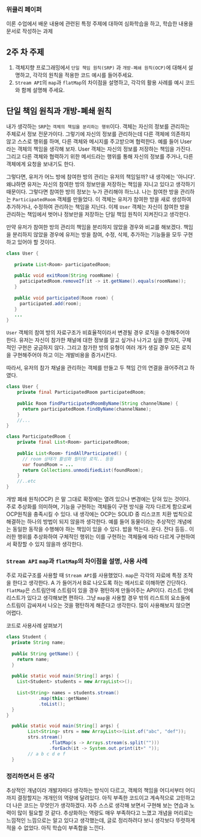 ### 위클리 페이퍼

이론 수업에서 배운 내용에 관련된 특정 주제에 대하여 심화학습을 하고, 학습한 내용을 문서로 작성하는 과제

## 2주 차 주제

1.  객체지향 프로그래밍에서 `단일 책임 원칙(SRP)` 과 `개방-폐쇄 원칙(OCP)`에 대해서 설명하고, 각각의 원칙을 적용한 코드 예시를 들어주세요.
2.  `Stream API`의 `map`과 `flatMap`의 차이점을 설명하고, 각각의 활용 사례를 예시 코드와 함께 설명해 주세요.

## 단일 책임 원칙과 개방-폐쇄 원칙

내가 생각하는 `SRP`는 `객체의 책임을 분리하는 행위`이다. 객체는 자신의 정보를 관리하는 주체로서 정보 전문가이다. 그렇기에 자신의 정보를 관리하는데 다른 객체에 의존하지 않고 스스로 행위를 하며, 다른 객체와 메시지를 주고받으며 협력한다. 예를 들어 User라는 객체의 책임을 생각해 보자. User 객체는 자신의 정보를 저장하는 책임을 가진다. 그리고 다른 객체와 협력하기 위한 메서드라는 행위를 통해 자신의 정보를 주거나, 다른 객체에게 요청을 보내기도 한다. 

그렇다면, 유저가 어느 방에 참여한 방의 관리는 유저의 책임일까? 내 생각에는 '아니다'. 왜냐하면 유저는 자신의 참여한 방의 정보만을 저장하는 책임을 지니고 있다고 생각하기 때문이다. 그렇다면 참여한 방의 정보는 누가 관리해야 하느냐. 나는 참여한 방을 관리하는 `ParticipatedRoom` 객체를 만들었다. 이 객체는 유저가 참여한 방을 새로 생성하여 추가하거나, 수정하여 관리하는 책임을 지닌다. 이제 `User` 객체는 자신이 참여한 방을 관리하는 책임에서 벗어나 정보만을 저장하는 단일 책임 원칙이 지켜진다고 생각한다.

만약 유저가 참여한 방의 관리의 책임을 분리하지 않았을 경우와 비교를 해보겠다. 책임을 분리하지 않았을 경우에 유저는 방을 참여, 수정, 삭제, 추가하는 기능들을 모두 구현하고 있어야 할 것이다.

```java
class User {
    
   private List<Room> participatedRoom;
   
   public void exitRoom(String roomName) {
     paticipatedRoom.removeIf(it -> it.getName().equals(roomName));
   }
   
   public void participated(Room room) {
     participated.add(room);
   }
   ...
}
```

`User` 객체의 참여 방의 자료구조가 비효율적이라서 변경될 경우 로직을 수정해주어야 한다. 유저는 자신이 참가한 채널에 대한 정보를 알고 싶거나 나가고 싶을 뿐이지, 구체적인 구현은 궁금하지 않다. 그리고 참가한 방의 유형이 여러 개가 생길 경우 모든 로직을 구현해주어야 하고 이는 개발비용을 증가시킨다.

따라서, 유저의 참가 채널을 관리하는 객체를 만들고 두 책임 간의 연결을 끊어주려고 하였다.

```java
class User {
    private final ParticipatedRoom participatedRoom;
    
    public Room findParticipatedRoomByName(String channelName) {
      return participatedRoom.findByName(channelName);
    }
    //...
}

class ParticipatedRoom {
	private final List<Room> participatedRoom;
    
    public List<Room> findAllParticipated() {
      // room 상태가 활성화 필터링 로직.. 등등
      var foundRoom = ...
      return Collections.unmodifiedList(foundRoom);
    }
    //..etc
}
```

개방 폐쇄 원칙(OCP) 은 말 그대로 확장에는 열려 있으나 변경에는 닫혀 있는 것이다. 주로 추상화를 의미하며, 기능을 구현하는 객체들이 구현 방식을 각자 다르게 함으로써 OCP원칙을 충족시킬 수 있다. 내 생각에는 OCP는 SOLID 중 리스코프 치환 법칙으로 해결하는 하나의 방법이 되지 않을까 생각한다. 예를 들어 동물이라는 추상적인 개념에는 동일한 동작을 수행해야 하는 책임이 있을 수 있다. 밥을 먹는다. 운다. 잔다 등등.. 이러한 행위를 추상화하여 구체적인 행위는 이를 구현하는 객체들에 따라 다르게 구현하여서 확장할 수 있지 않을까 생각한다. 

### `Stream API` `map`과 `flatMap`의 차이점을 설명, 사용 사례

주로 자료구조를 사용할 때 `Stream API`를 사용했었다. `map`은 각각의 자료에 특정 조작을 한다고 생각한다. A 가 들어가서 B로 나오도록 하는 메서드로 이해하면 간단하다. `flatMap`은 스트림안에 스트림이 있을 경우 평탄하게 만들어주는 API이다. 리스트 안에 리스트가 있다고 생각해보면 편하다. 그냥 `map`을 사용할 경우 밖의 리스트의 요소들에 스트림이 감싸져서 나오는 것을 평탄하게 해준다고 생각한다. 많이 사용해보지 않으면 어렵다. 

코드로 사용사례 살펴보기

```java
class Student {
  private String name;
  
  public String getName() {
    return name;
  }
  
  public static void main(String[] args) {
    List<Student> students = new ArrayList<>();
    
    List<String> names = students.stream()
            .map(this::getName)
            .toList();
  }
}

  public static void main(String[] args) {
        List<String> strs = new ArrayList<>(List.of("abc", "def"));
        strs.stream()
                .flatMap(s -> Arrays.stream(s.split("")))
                .forEach(it -> System.out.print(it+" "));
    	// a b c d e f
  }
```

### 정리하면서 든 생각

추상적인 개념이라 개발자마다 생각하는 방식이 다르고, 객체의 책임을 어디서부터 어디까지 결정할지는 개개인의 역량에 달려있다. 아직 부족한 코드이고 계속적으로 고민하고 더 나은 코드는 무엇인가 생각하겠다. 자주 스스로 생각해 보면서 구현해 보는 연습과 노력이 많이 필요할 것 같다. 추상화하는 역량도 매우 부족하다고 느꼈고 개념을 머리로는 느낌적인 느낌으로는 알고 있다고 생각했는데, 글로 정리하려다 보니 생각보다 뚜렷하게 적을 수 없었다. 아직 학습이 부족합을 느낀다.
